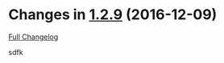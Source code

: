 Changes in [1.2.9](https://github.com/dbkr/test/releases/tag/v1.2.9) (2016-12-09)
=================================================================================
[Full Changelog](https://github.com/dbkr/test/compare/v0.0.9...v1.2.9)


sdfk
